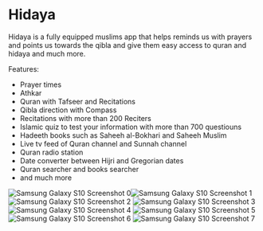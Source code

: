 # Hidaya

Hidaya is a fully equipped muslims app that helps reminds us with prayers and points us towards the qibla and give them easy access to quran and hidaya and much more.

Features:
- Prayer times
- Athkar
- Quran with Tafseer and Recitations
- Qibla direction with Compass
- Recitations with more than 200 Reciters
- Islamic quiz to test your information with more than 700 questiouns
- Hadeeth books such as Saheeh al-Bokhari and Saheeh Muslim
- Live tv feed of Quran channel and Sunnah channel
- Quran radio station
- Date converter between Hijri and Gregorian dates
- Quran searcher and books searcher
- and much more


![Samsung Galaxy S10 Screenshot 0](https://user-images.githubusercontent.com/65797540/174458415-47cbedb6-9906-4218-bf2e-57b004aeb987.png)![Samsung Galaxy S10 Screenshot 1](https://user-images.githubusercontent.com/65797540/174458438-06c5ef32-1786-41b5-974a-ca462b77bcb0.png)
![Samsung Galaxy S10 Screenshot 2](https://user-images.githubusercontent.com/65797540/174458470-9b400a2e-d70a-483f-9e52-16b041340661.png)
![Samsung Galaxy S10 Screenshot 3](https://user-images.githubusercontent.com/65797540/174458487-b77e8c5e-c2e1-4c40-a195-eef01da25336.png)
![Samsung Galaxy S10 Screenshot 4](https://user-images.githubusercontent.com/65797540/174458505-9a48be0d-db70-4a29-9ad6-973930487676.png)
![Samsung Galaxy S10 Screenshot 5](https://user-images.githubusercontent.com/65797540/174458531-07ff19b8-5d33-46a0-8cbd-3b9876f4c710.png)
![Samsung Galaxy S10 Screenshot 6](https://user-images.githubusercontent.com/65797540/174458545-e6aff2c3-6e38-421c-b3f3-8673ef843e15.png)
![Samsung Galaxy S10 Screenshot 7](https://user-images.githubusercontent.com/65797540/174458566-69f1e1ac-9c77-4730-a362-6581f644e090.png)
